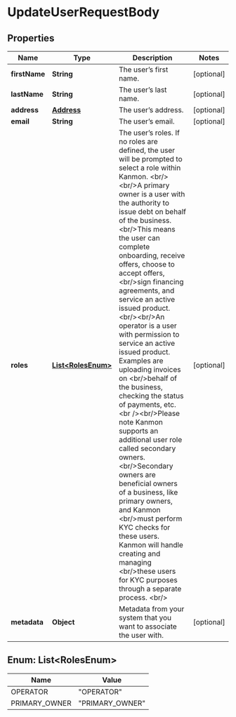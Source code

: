 

# UpdateUserRequestBody


## Properties

| Name | Type | Description | Notes |
|------------ | ------------- | ------------- | -------------|
|**firstName** | **String** | The user’s first name. |  [optional] |
|**lastName** | **String** | The user’s last name. |  [optional] |
|**address** | [**Address**](Address.md) | The user’s address. |  [optional] |
|**email** | **String** | The user’s email. |  [optional] |
|**roles** | [**List&lt;RolesEnum&gt;**](#List&lt;RolesEnum&gt;) | The user’s roles. If no roles are defined, the user will be prompted to select a role within Kanmon. &lt;br/&gt;&lt;br/&gt;A primary owner is a user with the authority to issue debt on behalf of the business. &lt;br/&gt;This means the user can complete onboarding, receive offers, choose to accept offers, &lt;br/&gt;sign financing agreements, and service an active issued product. &lt;br/&gt;&lt;br/&gt;An operator is a user with permission to service an active issued product. Examples are uploading invoices on &lt;br/&gt;behalf of the business, checking the status of payments, etc. &lt;br /&gt;&lt;br/&gt;Please note Kanmon supports an additional user role called secondary owners. &lt;br/&gt;Secondary owners are beneficial owners of a business, like primary owners, and Kanmon &lt;br/&gt;must perform KYC checks for these users. Kanmon will handle creating and managing &lt;br/&gt;these users for KYC purposes through a separate process. &lt;br/&gt; |  [optional] |
|**metadata** | **Object** | Metadata from your system that you want to associate the user with. |  [optional] |



## Enum: List&lt;RolesEnum&gt;

| Name | Value |
|---- | -----|
| OPERATOR | &quot;OPERATOR&quot; |
| PRIMARY_OWNER | &quot;PRIMARY_OWNER&quot; |



